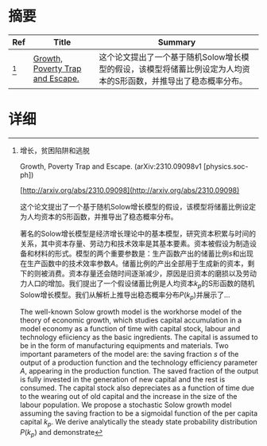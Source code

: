 # 摘要

| Ref | Title | Summary |
| --- | --- | --- |
| [^1] | [Growth, Poverty Trap and Escape.](http://arxiv.org/abs/2310.09098) | 这个论文提出了一个基于随机Solow增长模型的假设，该模型将储蓄比例设定为人均资本的S形函数，并推导出了稳态概率分布。 |

# 详细

[^1]: 增长，贫困陷阱和逃脱

    Growth, Poverty Trap and Escape. (arXiv:2310.09098v1 [physics.soc-ph])

    [http://arxiv.org/abs/2310.09098](http://arxiv.org/abs/2310.09098)

    这个论文提出了一个基于随机Solow增长模型的假设，该模型将储蓄比例设定为人均资本的S形函数，并推导出了稳态概率分布。

    

    著名的Solow增长模型是经济增长理论中的基本模型，研究资本积累与时间的关系，其中资本存量、劳动力和技术效率是其基本要素。资本被假设为制造设备和材料的形式。模型的两个重要参数是：生产函数产出的储蓄比例$s$和出现在生产函数中的技术效率参数$A$。储蓄比例的产出全部用于生成新的资本，剩下的则被消费。资本存量还会随时间逐渐减少，原因是旧资本的磨损以及劳动力人口的增加。我们提出了一个假设储蓄比例是人均资本$k_p$的S形函数的随机Solow增长模型。我们从解析上推导出稳态概率分布$P(k_p)$并展示了…

    The well-known Solow growth model is the workhorse model of the theory of economic growth, which studies capital accumulation in a model economy as a function of time with capital stock, labour and technology efiiciency as the basic ingredients. The capital is assumed to be in the form of manufacturing equipments and materials. Two important parameters of the model are: the saving fraction $s$ of the output of a production function and the technology efficiency parameter $A$, appearing in the production function. The saved fraction of the output is fully invested in the generation of new capital and the rest is consumed. The capital stock also depreciates as a function of time due to the wearing out of old capital and the increase in the size of the labour population. We propose a stochastic Solow growth model assuming the saving fraction to be a sigmoidal function of the per capita capital $k_p$. We derive analytically the steady state probability distribution $P(k_p)$ and demonstrate
    

